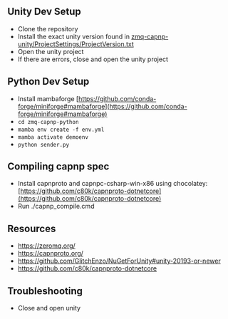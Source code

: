 
## Unity Dev Setup
- Clone the repository
- Install the exact unity version found in [zmq-capnp-unity/ProjectSettings/ProjectVersion.txt](zmq-capnp-unity/ProjectSettings/ProjectVersion.txt)
- Open the unity project
- If there are errors, close and open the unity project

## Python Dev Setup
- Install mambaforge [https://github.com/conda-forge/miniforge#mambaforge](https://github.com/conda-forge/miniforge#mambaforge)
- `cd zmq-capnp-python`
- `mamba env create -f env.yml`
- `mamba activate demoenv`
- `python sender.py`

## Compiling capnp spec
- Install capnproto and capnpc-csharp-win-x86 using chocolatey: [https://github.com/c80k/capnproto-dotnetcore](https://github.com/c80k/capnproto-dotnetcore)
- Run ./capnp_compile.cmd

## Resources
- https://zeromq.org/
- https://capnproto.org/
- https://github.com/GlitchEnzo/NuGetForUnity#unity-20193-or-newer
- https://github.com/c80k/capnproto-dotnetcore

## Troubleshooting
- Close and open unity